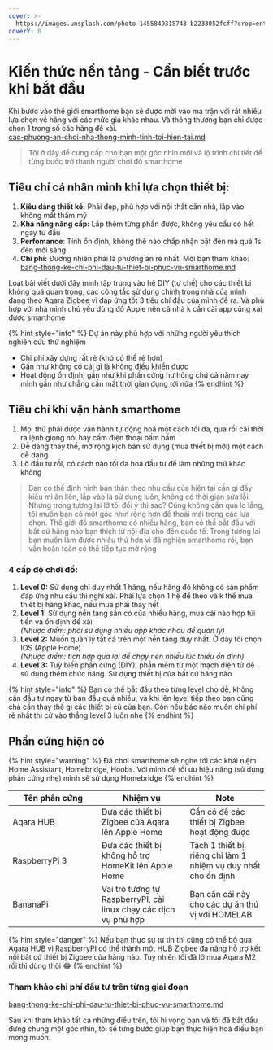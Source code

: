 ```yaml
---
cover: >-
  https://images.unsplash.com/photo-1455849318743-b2233052fcff?crop=entropy&cs=srgb&fm=jpg&ixid=M3wxOTcwMjR8MHwxfHNlYXJjaHw2fHxHZXQlMjBzdGFydHxlbnwwfHx8fDE3MTY3OTg1MjB8MA&ixlib=rb-4.0.3&q=85
coverY: 0
---
```


# Kiến thức nền tảng - Cần biết trước khi bắt đầu

Khi bước vào thế giới smarthome bạn sẽ được mời vào ma trận với rất nhiều lựa chọn về hãng với các mức giá khác nhau. Và thông thường bạn chỉ được chọn 1 trong số các hãng để xài. \
[cac-phuong-an-choi-nha-thong-minh-tinh-toi-hien-tai.md](cac-phuong-an-choi-nha-thong-minh-tinh-toi-hien-tai.md "mention")

> Tôi ở đây để cung cấp cho bạn một góc nhìn mới và lộ trình chi tiết để từng bước trở thành người chơi đồ smarthome

## Tiêu chí cá nhân mình khi lựa chọn thiết bị:

1. **Kiểu dáng thiết kế:** Phải đẹp, phù hợp với nội thất căn nhà, lắp vào không mất thẩm mỹ
2. **Khả năng nâng cấp:** Lắp thêm từng phần được, không yêu cầu có hết ngay từ đầu
3. **Perfomance**: Tính ổn định, không thể nào chấp nhận bật đèn mà quá 1s đèn mới sáng
4. **Chi phí:** Đương nhiên phải là phương án rẻ nhất. Mời bạn tham khảo: [bang-thong-ke-chi-phi-dau-tu-thiet-bi-phuc-vu-smarthome.md](bang-thong-ke-chi-phi-dau-tu-thiet-bi-phuc-vu-smarthome.md "mention")

Loạt bài viết dưới đây mình tập trung vào hệ DIY (tự chế) cho các thiết bị không quá quan trọng, các công tắc sử dụng chính trong nhà của mình đang theo Aqara Zigbee vì đáp ứng tốt 3 tiêu chí đầu của mình đề ra. Và phù hợp với nhà mình chủ yếu dùng đồ Apple nên cả nhà k cần cài app cũng xài được smarthome

{% hint style="info" %}
Dự án này phù hợp với những người yêu thích nghiên cứu thử nghiệm

* Chi phí xây dựng rất rẻ (khó có thể rẻ hơn)
* Gần như không có cái gì là không điều khiển được
* Hoạt động ổn định, gần như khi phần cứng hư hỏng chứ cả năm nay mình gần như chẳng cần mất thời gian đụng tới nữa
{% endhint %}

## Tiêu chí khi vận hành smarthome

1. Mọi thứ phải được vận hành tự động hoá một cách tối đa, qua rồi cái thời ra lệnh giọng nói hay cầm điện thoại bấm bấm
2. Dễ dàng thay thế, mở rộng kịch bản sử dụng (mua thiết bị mới) một cách dễ dàng
3. Lỡ đầu tư rồi, có cách nào tối đa hoá đầu tư để làm những thứ khác không

> Bạn có thể định hình bản thân theo nhu cầu của hiện tại cần gì đấy kiểu mì ăn liền, lắp vào là sử dụng luôn, không có thời gian sửa lỗi. Nhưng trong tương lai lỡ tôi đổi ý thì sao? Cũng không cần quá lo lắng, tôi muốn bạn có một góc nhìn rộng hơn để thoải mái trong các lựa chọn. Thế giới đồ smarthome có nhiều hãng, bạn có thể bắt đầu với bất cứ hãng nào bạn thích từ nội địa cho đến quốc tế. Trong tương lai bạn muốn làm được nhiều thứ hơn vì đã nghiện smarthome rồi, bạn vẫn hoàn toàn có thể tiếp tục mở rộng

### **4 cấp độ chơi đồ:**

1. **Level 0:** Sử dụng chỉ duy nhất 1 hãng, nếu hãng đó không có sản phẩm đáp ứng nhu cầu thì nghỉ xài. Phải lựa chọn 1 hệ để theo và k thể mua thiết bị hãng khác, nếu mua phải thay hết
2. **Level 1:** Sử dụng nền tảng sẵn có của nhiều hãng, mua cái nào hợp túi tiền và ổn định để xài\
   _(Nhược điểm: phải sử dụng nhiều app khác nhau để quản lý)_
3. **Level 2:** Muốn quản lý tất cả trên một nền tảng duy nhất. Ở đây tôi chọn IOS (Apple Home)\
   _(Nhược điểm: tích hợp qua lại để chạy nên nhiều lúc thiếu ổn định)_
4. **Level 3:** Tuỳ biến phần cứng (DIY), phần mềm từ một mạch điện tử để sử dụng thêm chức năng. Sử dụng thiết bị của bất cứ hãng nào&#x20;

{% hint style="info" %}
Bạn có thể bắt đầu theo từng level cho dễ, không cần đầu tư ngay từ ban đầu quá nhiều, và khi lên level tiếp theo bạn cũng chả cần thay thế gì các thiết bị cũ của bạn. Còn nếu bác nào muốn chi phí rẻ nhất thì cứ vào thẳng level 3 luôn nhé
{% endhint %}

## Phần cứng hiện có

{% hint style="warning" %}
Đã chơi smarthome sẽ nghe tới các khái niệm Home Assistant, Homebridge, Hoobs. Với mình để tối ưu hiệu năng (sử dụng phần cứng nhẹ) mình sẽ sử dụng Homebridge
{% endhint %}

<table><thead><tr><th width="159.33333333333331">Tên phần cứng</th><th>Nhiệm vụ</th><th>Note</th></tr></thead><tbody><tr><td>Aqara HUB</td><td>Đưa các thiết bị Zigbee của Aqara lên Apple Home</td><td>Cần có để các thiết bị Zigbee hoạt động được</td></tr><tr><td>RaspberryPi 3</td><td>Đưa các thiết bị không hỗ trợ HomeKit lên Apple Home</td><td>Tách 1 thiết bị riêng chỉ làm 1 nhiệm vụ duy nhất cho ổn định</td></tr><tr><td>BananaPi</td><td>Vai trò tương tự RaspberryPI, cài linux chạy các dịch vụ phù hợp</td><td>Bạn cần cái này cho các dự án thú vị với HOMELAB</td></tr></tbody></table>

{% hint style="danger" %}
Nếu bạn thực sự tự tin thì cũng có thể bỏ qua Aqara HUB vì RaspberryPI có thể thành một [HUB Zigbee đa năng](../cai-dat-install/mot-hub-ket-noi-duoc-toan-bo-thiet-bi-zigbee-cua-tat-ca-cac-hang.md) hỗ trợ kết nối bất cứ thiết bị Zigbee của hãng nào. Tuy nhiên tôi đã lỡ mua Aqara M2 rồi thì dùng thôi :joy:
{% endhint %}

### Tham khảo chi phí đầu tư trên từng giai đoạn

[bang-thong-ke-chi-phi-dau-tu-thiet-bi-phuc-vu-smarthome.md](bang-thong-ke-chi-phi-dau-tu-thiet-bi-phuc-vu-smarthome.md "mention")

Sau khi tham khảo tất cả những điều trên, tôi hi vọng bạn và tôi đã bắt đầu đứng chung một góc nhìn, tôi sẽ từng bước giúp bạn thực hiện hoá điều bạn mong muốn.
